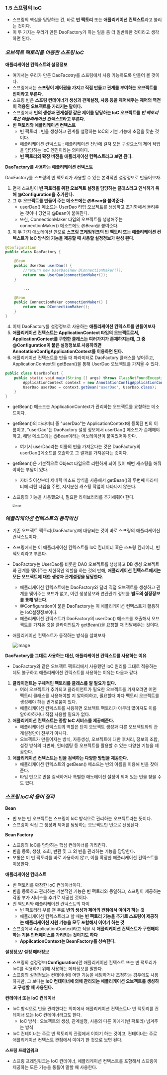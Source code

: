 ### 1.5 스프링의 IoC

- 스프링의 핵심을 담당하는 건, 바로 **빈 팩토리** 또는 **애플리케이션 컨텍스트**라고 불리는 것이다.
- 이 두 가지는 우리가 만든 DaoFactory가 하는 일을 좀 더 일반화한 것이라고 생각하면 된다.



### *오브젝트 팩토리를 이용한 스프링 IoC*

**애플리케이션 컨텍스트와 설정정보**

- 여기서는 우리가 만든 DaoFacotry를 스프링에서 사용 가능하도록 만들어 볼 것이다.
- 스프링에서는 **스프링이 제어권을 가지고 직접 만들고 관계를 부여하는 오브젝트를 빈이라고 부른다.**
- 스프링 빈은 **스프링 컨테이너가 생성과 관계설정, 사용 등을 제어해주는 제어의 역전이 적용된 오브젝트를 가리키는 말이다.**
- 스프링에서 **빈의 생성과 관게설정 같은 제어를 담당하는 IoC 오브젝트를 *빈 팩토리 혹은 애플리케이션 컨텍스트*라고 부른다.**
- **빈 팩토리와 애플리케이션 컨텍스트**
  - 빈 팩토리 : 빈을 생성하고 관계를 설정하는 IoC의 기본 기능에 초점을 맞춘 것이다.
  - 애플리케이션 컨텍스트 : 애플리케이션 전반에 걸쳐 모든 구성요소의 제어 작업을 담당하는 IoC 엔진이라는 의미이다.
  - **빈 팩토리의 확장 버전을 애플리케이션 컨텍스트라고 보면 된다.**



**DaoFactory를 사용하는 애플리케이션 컨텍스트**

DaoFactory를 스프링의 빈 팩토리가 사용할 수 있는 본격적인 설정정보로 만들어보자.

1. 먼저 스프링이 **빈 팩토리를 위한 오브젝트 설정을 담당하는 클래스라고 인식하기 위해 @Configuration을 추가한다.**
2. 그 후 **오브젝트를 만들어 주는 메소드에는 @Bean을 붙여준다.**
   - userDao() 메소드는 UserDao 타입 오브젝트를 생성하고 초기화해서 돌려주는 것이니 당연히 @Bean이 붙여진다.
   - 또한, ConnectionMaker 타입의 오브젝트를 생성해주는 connectionMaker() 메소드에도 @Bean을 붙여준다.
3. 이 두 가지 애노테이션 만으로 **스프링 프레임워크의 빈 팩토리 또는 애플리케이션 컨텍스트가 IoC 방식의 기능을 제공할 때 사용할 설정정보가 완성 된다.**

~~~java
@Configuration
public class DaoFactory {

    @Bean
    public UserDao userDao() {
        //return new UserDao(new DConnectionMaker());
        return new UserDao(connectionMaker());
    }

		...

    @Bean
    public ConnectionMaker connectionMaker() {
        return new DConnectionMaker();
    }
}
~~~

4. 이제 DaoFactory를 설정정보로 사용하는 **애플리케이션 컨텍스트를 만들어보자**
5. **애플리케이션 컨텍스트는 ApplicationContext 타입의 오브젝트로서, ApplicationContext를 구현한 클래스는 여러가지가 존재하지는데, 그 중 @Configuration이 붙은 설정정보로 사용하려면 AnnotationConfigApplicationContext를 이용하면 된다.**
6. 애플리케이션 컨텍스트를 만들 때 파라미터로 DaoFactory 클래스를 넣어주고, ApplicationContext의 getBean()을 통해 UserDao 오브젝트를 가져올 수 있다.

~~~java
public class UserDaoTest {
    public static void main(String [] args) throws ClassNotFoundException, SQLException {
        ApplicationContext context = new AnnotationConfigApplicationContext(DaoFactory.class);
        UserDao userDao = context.getBean("userDao", UserDao.class);
    }
}
~~~

- getBean() 메소드는 ApplicationContext가 관리하는 오브젝트를 요청하는 메소드이다.
- getBean()의 파라미터 중 "userDao"는 ApplicationContext에 등록된 빈의 이름이고, "userDao"는 DaoFactory 설정 정보에서 userDao() 메소드가 존재해야 하고, 해당 메소드에는 @Bean이라는 어노테이션이 붙여있어야 한다.
  - 여기서 userDao라는 이름의 빈을 가져온다는 것은 DaoFactory의 userDao()메소드를 호출하고 그 결과를 가져온다는 것이다.



- getBean()은 기본적으로 Object 타입으로 리턴하게 되어 있어 매번 캐스팅을 해줘야하는 부담이 있다.

  - 자바 5 이상부터 제네릭 메소드 방식을 사용해서 getBean()의 두번째 파라미터에 리턴 타입을 주면, 지저분한 캐스팅 작업이 나타나지 않는다.

- 스프링의 기능을 사용했으니, 필요한 라이브러리를 추가해줘야 한다.

  <img src="https://user-images.githubusercontent.com/40616436/75903563-1e494100-5e85-11ea-8f5d-f7be77ec6cf2.png" alt="image" style="zoom:50%;" />



### *애플리케이션 컨텍스트의 동작박싱*

- 기존 오브젝트 팩토리(DaoFactory)에 대응되는 것이 바로 스프링의 애플리케이션 컨텍스트이다.

- 스프링에서는 이 애플리케이션 컨텍스트를 IoC 컨테이너 혹은 스프링 컨테이너, 빈 팩토리라고 부른다.

- DaoFactory는 UserDao를 비롯한 DAO 오브젝트를 생성하고 DB 생성 오브젝트와 관계를 맺어주는 제한적인 역할을 하는 것의 반해, **애플리케이션 컨텍스트에서는 모든 오브젝트에 대한 생성과 관계설정을 담당한다.**

  - 애플리케이션 컨텍스트에는 DaoFactory와 달리 직접 오브젝트를 생성하고 관계를 맺어주는 코드가 없고, 이런 생성정보와 연관관계 정보를 **별도의 설정정보를 통해 얻는다.**
  - @Configuration이 붙은 DaoFactory는 이 애플리케이션 컨텍스트가 활용하는 IoC설정정보이다.
  - 애플리케이션 컨텍스트가 DaoFactory의 userDao() 메소드를 호출해서 오브젝트를 가져온 것을 클라이언트가 getBean()을 요청할 때 전달해주는 것이다.

- 애플리케이션 컨텍스트가 동작하는 방식을 살펴보자

  ![image](https://user-images.githubusercontent.com/40616436/76144511-a79a8680-60c4-11ea-8fb7-ff645d26d2d9.png)



**DaoFactory를 그대로 사용하는 대신, 애플리케이션 컨텍스트를 사용하는 이유**

- DaoFactory와 같은 오브젝트 팩토리에서 사용했던 IoC 원리를 그대로 적용하는 데도 불구하고 애플리케이션 컨텍스트를 사용하는 이유는 다음과 같다.

1. **클라이언트는 구체적인 팩토리를 클래스를 알 필요가 없다.**
   - 여러 오브젝트가 추가되고 클라이언트가 필요한 오브젝트를 가져오려면 어떤 팩토리 클래스를 사용해야할 지 알아야하고, 필요할때 마다 펙토리 오브젝트를 생성해야 하는 번거로움이 있다.
   - 애플리케이션 컨텍스트를 사용하면 오브젝트 팩토리가 아무리 많아져도 이를 알아야하거나 직접 사용할 필요가 없다.
2. **애플리케이션 컨텍스트는 종합 IoC 서비스를 제공해준다.**
   - 애플리케이션 컨텍스트의 역할은 단지 오브젝트 생성과 다른 오브젝트와의 관계설정만이 전부가 아니다.
   - 오브젝트가 만들어지는 방식, 자동생성, 오브젝트에 대한 후처리, 정보의 조합, 설정 방식의 다변화, 인터셉팅 등 오브젝트를 활용할 수 있는 다양한 기능을 제공한다.
3. **애플리케이션 컨텍스트는 빈을 검색하는 다양한 방법을 제공한다.**
   - 애플리케이션 컨텍스트의 getBean() 메소드는 빈의 이름을 이용해 빈을 찾아준다.
   - 타입 만으로 빈을 검색하거나 특별한 애노테이션 설정이 되어 있는 빈을 찾을 수도 있다.



### *스프링 IoC의 용어 정리*

**Bean**

- 빈 또는 빈 오브젝트는 스프링이 IoC 방식으로 관리하는 오브젝트라는 뜻이다.
- 스프링이 직접 그 생성과 제어를 담당하는 오브젝트만 빈으로 선정된다.



**Bean Factory**

- 스프링의 IoC를 담당하는 핵심 컨테이너를 가리킨다.
- 빈을 등록, 생성, 조회, 반환 및 그 외 빈을 관리하는 기능을 담당한다.
- 보통은 이 빈 팩토리를 바로 사용하지 않고, 이를 확장한 애플리케이션 컨텍스트를 이용한다.



**애플리케이션 컨테스트**

- 빈 팩토리를 확장한 IoC 컨테이너이다.
- 빈을 등록하고 관리하는 기본적인 기능은 빈 팩토리와 동일하고, 스프링이 제공하는 각종 부가 서비스를 추가로 제공한 것이다.
- 빈 팩토리와 애플리케이션 컨텍스트의 차이
  - 빈 팩토리라 부를 땐 주로 **빈의 생성과 제어의 관점에서 이야기 하는 것**
  - 애플리케이션 컨텍스트라고 할 때는 **빈 팩토리 기능을 추가로 스프링이 제공하는 애플리케이션 지원 기능을 모두 포함해서 이야기 하는 것**
- 스프링에서 ApplicationContext라고 적을 시 **애플리케이션 컨텍스트가 구현해야하는 기본 인터페이스를 가리키는 것이기도 하다**
  - **AppilcationContext는 BeanFactory를 상속한다.**



**설정정보/ 설정 메타정보**

- 스프링의 설정정보(**Configuration**)란 애플리케이션 컨텍스트 또는 빈 팩토리가 IoC를 적용하기 위해 사용하는 메타정보를 말한다.
- 스프링의 설정정보는 컨테이너에 어떤 기능을 세팅하거나 조정하는 경우에도 사용하지만, 그 보다는 **IoC 컨테이너에 의해 관리되는 애플리케이션 오브젝트를 생성하고 구성할 때 사용된다.**



**컨테이너 또는 IoC 컨테이너**

- IoC 방식으로 빈을 관리한다는 의미에서 애플리케이션 컨텍스트나 빈 팩토리를 컨테이너 또는 IoC 컨테이너라고도 한다.
  - IoC 방식 : 오브젝트의 생성, 관계설정, 사용의 다른 이에게(빈 팩토리) 넘겨주는 방식
- IoC 컨테이너는 주로 빈 팩토리의 관점에서 이야기 하는 것이고, 컨테이너는 주로 애플리케이션 컨텍스트 관점에서 이야기 한 것으로 보면 된다.



**스프링 프레임워크**

- 스프링 프레임워크는 IoC 컨테이너, 애플리케이션 컨텍스트를 포함해서 스프링이 제공하는 모든 기능을 통틀어 말할 때 사용한다.